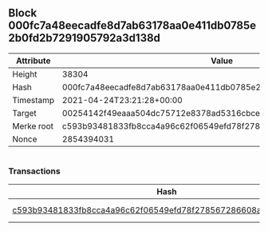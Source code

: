 ## Block 000fc7a48eecadfe8d7ab63178aa0e411db0785e2b0fd2b7291905792a3d138d

Attribute | Value
--- | ---
Height | 38304
Hash | 000fc7a48eecadfe8d7ab63178aa0e411db0785e2b0fd2b7291905792a3d138d
Timestamp | 2021-04-24T23:21:28+00:00
Target | 00254142f49eaaa504dc75712e8378ad5316cbcead634704b3734b6271167cc4
Merke root | c593b93481833fb8cca4a96c62f06549efd78f278567286608ac17fca576fd0d
Nonce | 2854394031

```

```

### Transactions

Hash | Amount
--- | ---
[c593b93481833fb8cca4a96c62f06549efd78f278567286608ac17fca576fd0d](c593b93481833fb8cca4a96c62f06549efd78f278567286608ac17fca576fd0d.md) | 10.00000000 SKEPTI 
